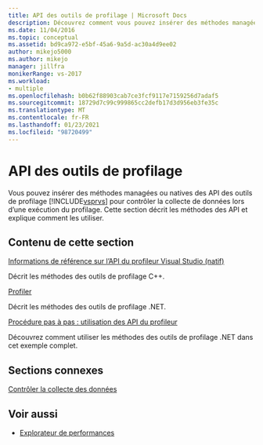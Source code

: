 ```yaml
---
title: API des outils de profilage | Microsoft Docs
description: Découvrez comment vous pouvez insérer des méthodes managées ou natives des API de Visual Studio Outils de profilage pour contrôler la collecte de données dans une exécution de profilage.
ms.date: 11/04/2016
ms.topic: conceptual
ms.assetid: bd9ca972-e5bf-45a6-9a5d-ac30a4d9ee02
author: mikejo5000
ms.author: mikejo
manager: jillfra
monikerRange: vs-2017
ms.workload:
- multiple
ms.openlocfilehash: b0b62f88903cab7ce3fcf9117e7159256d7adaf5
ms.sourcegitcommit: 18729d7c99c999865cc2defb17d3d956eb3fe35c
ms.translationtype: MT
ms.contentlocale: fr-FR
ms.lasthandoff: 01/23/2021
ms.locfileid: "98720499"
---
```

# <a name="profiling-tools-apis"></a>API des outils de profilage

Vous pouvez insérer des méthodes managées ou natives des API des outils de profilage [!INCLUDE[vsprvs](../code-quality/includes/vsprvs_md.md)] pour contrôler la collecte de données lors d’une exécution du profilage. Cette section décrit les méthodes des API et explique comment les utiliser.

## <a name="in-this-section"></a>Contenu de cette section

[Informations de référence sur l’API du profileur Visual Studio (natif)](../profiling/visual-studio-profiler-api-reference-native.md)

Décrit les méthodes des outils de profilage C++.

[Profiler](/previous-versions/ms242704(v=vs.140))

Décrit les méthodes des outils de profilage .NET.

[Procédure pas à pas : utilisation des API du profileur](../profiling/walkthrough-using-profiler-apis.md)

Découvrez comment utiliser les méthodes des outils de profilage .NET dans cet exemple complet.

## <a name="related-sections"></a>Sections connexes

[Contrôler la collecte des données](../profiling/controlling-data-collection.md)

## <a name="see-also"></a>Voir aussi

- [Explorateur de performances](../profiling/performance-explorer.md)
